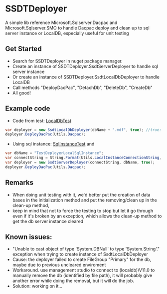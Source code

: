 # SSDTDeployer
A simple lib reference Microsoft.Sqlserver.Dacpac and  Microsoft.Sqlserver.SMO to handle Dacpac deploy and clean up to sql server instance or LocalDB, especially useful for unit testing

## Get Started
- Search for SSDTDeployer in nuget package manager.
- Create an instance of SSDTDeployer.SsdtServerDeployer to handle sql server instance
- Or create an instance of SSDTDeployer.SsdtLocalDbDeployer to handle LocalDB
- Call methods "DeployDacPac", "DetachDb", "DeleteDb", "CreateDb"
- All good!
	
## Example code
- Code from test: [LocalDbTest](https://github.com/djsxp/SSDTDeployer/blob/master/project/DeployerTest/LocalDb.cs)
```cs
var deployer = new SsdtLocalDbDeployer(dbName + ".mdf", true); //true: create if not exists
deployer.DeployDacPac(Utils.Dacpac);
```
- Using sql instance: [SqlInstanceTest](https://github.com/djsxp/SSDTDeployer/blob/master/project/DeployerTest/SqlInstanceTest.cs) and
```cs
var dbName = "TestDeployerLocalSqlInstance";
var connectString = String.Format(Utils.LocalInstanceConnectionString, dbName);
var deployer = new SsdtServerDeployer(connectString, dbName, true);
deployer.DeployDacPac(Utils.Dacpac);
```
## Remarks
- When doing unit testing with it, we'd better put the creation of data bases in the initialization method and put the removing/clean up in the clean-up method, 
- keep in mind that not to force the testing to stop but let it go through even if it's broken by an exception, which allows the clean-up method to get the db server instance cleared
	
## Known issues:
- "Unable to cast object of type 'System.DBNull' to type 'System.String'." exception when trying to create instance of SsdtLocalDbDeployer
- Cause: the deployer failed to create FileGroup "Primary" for the db, maybe due to previous uncleared enviroment
- Workaround. use management studio to connect to (localdb)\V11.0 to manually remove the db (identified by file path), it will probably give another error while doing the removal, but it will do the job.
- Solution: working on it...
